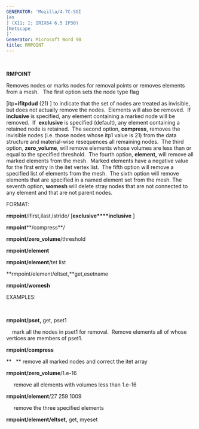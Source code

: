 ```yaml
---
GENERATOR: 'Mozilla/4.7C-SGI 
[en
] (X11; I; IRIX64 6.5 IP30) 
[Netscape
]'
Generator: Microsoft Word 98
title: RMPOINT
---
```


 

 **RMPOINT**

  Removes nodes or marks nodes for removal points or removes elements
  from a mesh.   The first option sets the node type flag 
  
[itp=**ifitpdud** (21)
] to indicate that the set of nodes are
  treated as invisible, but does not actually remove the nodes. 
  Elements will also be removed.  If  **inclusive** is specified, any
  element containing a marked node will be removed.  If  **exclusive**
  is specified (default), any element containing a retained node is
  retained.  The second option, **compress**, removes the invisible
  nodes (i.e. those nodes whose itp1 value is 21) from the data
  structure and material-wise resequences all remaining nodes.  The
  third option, **zero\_volume**, will remove elements whose volumes
  are less than or equal to the specified threshold.  The fourth
  option, **element,** will remove all marked elements from the mesh. 
  Marked elements have a negative value for the first entry in the
  itet vertex list.  The fifth option will remove a specified list of
  elements from the mesh.  The sixth option will remove elements that
  are specified in a named element set from the mesh. The seventh
  option, **womesh** will delete stray nodes that are not connected to
  any element and that are not parent nodes.

FORMAT:

**rmpoint**/ifirst,ilast,istride/
[**exclusive****inclusive** 
]

**rmpoint****/compress**/

**rmpoint/zero\_volume**/threshold

**rmpoint/element**

**rmpoint/element**/tet list

**rmpoint/element/eltset,**get,esetname

**rmpoint/womesh**

EXAMPLES:

 

**rmpoint/pset,** get, pset1

    mark all the nodes in pset1 for removal.  Remove elements all of
whose vertices are members of pset1.

**rmpoint/compress**

**   ** remove all marked nodes and correct the itet array

**rmpoint/zero\_volume**/1.e-16

     remove all elements with volumes less than 1.e-16

**rmpoint/element**/27 259 1009

     remove the three specified elements

**rmpoint/element/eltset,** get, myeset
